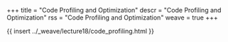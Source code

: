 +++
title = "Code Profiling and Optimization"
descr = "Code Profiling and Optimization"
rss = "Code Profiling and Optimization"
weave = true
+++

{{ insert ../_weave/lecture18/code_profiling.html }}